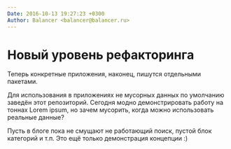 ```yaml
---
Date: 2016-10-13 19:27:23 +0300
Author: Balancer <balancer@balancer.ru>
---
```


# Новый уровень рефакторинга

Теперь конкретные приложения, наконец, пишутся отдельными пакетами.

Для использования в приложениях не мусорных данных по умолчанию заведён
этот репозиторий. Сегодня модно демонстрировать работу на тоннах Lorem
ipsum, но зачем мусорить, когда можно использовать реальные данные?

Пусть в блоге пока не смущают не работающий поиск, пустой блок категорий
и т.п. Это ещё только демонстрация концепции :)
